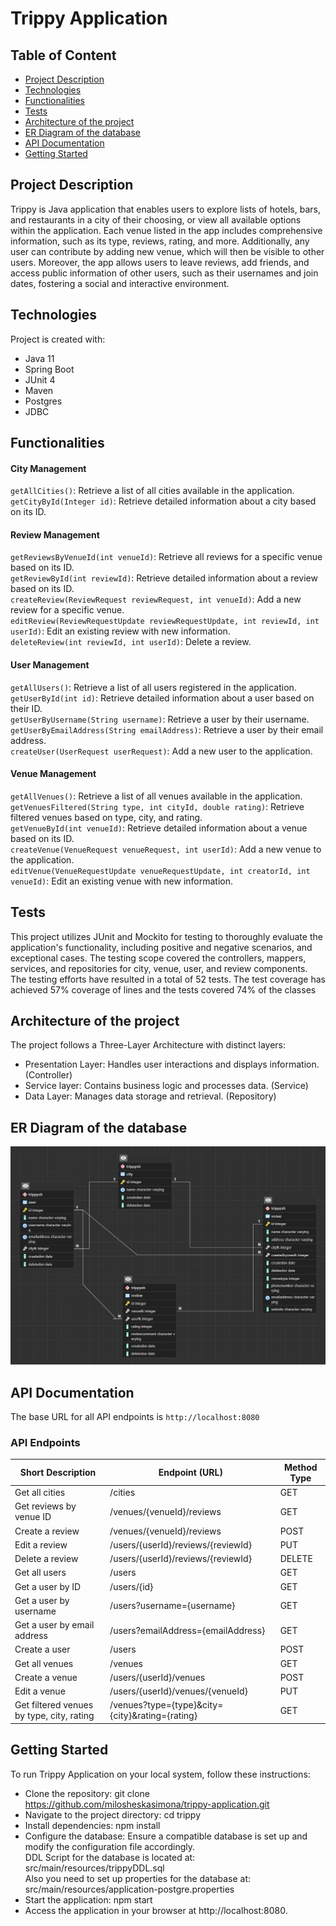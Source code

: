 
# Trippy Application
## Table of Content
- [Project Description](#project-description)
- [Technologies](#technologies)
- [Functionalities](#functionalities)
- [Tests](#tests)
- [Architecture of the project](#architecture-of-the-project)
- [ER Diagram of the database](#er-diagram-of-the-database)
- [API Documentation](#api-documentation)
- [Getting Started](#getting-started)

## Project Description
Trippy is Java application  that enables users to explore lists of hotels, bars, and restaurants in a city of their choosing,
or view all available options within the application. Each venue listed in the app includes comprehensive information,
such as its type, reviews, rating, and more. Additionally, any user can contribute by adding new venue,
which will then be visible to other users.
Moreover, the app allows users to leave reviews, add friends, and access public information of other users,
such as their usernames and join dates, fostering a social and interactive environment.
## Technologies
Project is created with:
* Java 11
* Spring Boot
* JUnit 4
* Maven
* Postgres
* JDBC
## Functionalities

#### City Management
`getAllCities()`: Retrieve a list of all cities available in the application.<br>
`getCityById(Integer id)`: Retrieve detailed information about a city based on its ID.<br>

#### Review Management
`getReviewsByVenueId(int venueId)`: Retrieve all reviews for a specific venue based on its ID.<br>
`getReviewById(int reviewId)`: Retrieve detailed information about a review based on its ID.<br>
`createReview(ReviewRequest reviewRequest, int venueId)`: Add a new review for a specific venue.<br>
`editReview(ReviewRequestUpdate reviewRequestUpdate, int reviewId, int userId)`: Edit an existing review with new information.<br>
`deleteReview(int reviewId, int userId)`: Delete a review.

#### User Management
`getAllUsers()`: Retrieve a list of all users registered in the application.<br>
`getUserById(int id)`: Retrieve detailed information about a user based on their ID.<br>
`getUserByUsername(String username)`: Retrieve a user by their username.<br>
`getUserByEmailAddress(String emailAddress)`: Retrieve a user by their email address.<br>
`createUser(UserRequest userRequest)`: Add a new user to the application.

#### Venue Management
`getAllVenues()`: Retrieve a list of all venues available in the application.<br>
`getVenuesFiltered(String type, int cityId, double rating)`: Retrieve filtered venues based on type, city, and rating.<br>
`getVenueById(int venueId)`: Retrieve detailed information about a venue based on its ID.<br>
`createVenue(VenueRequest venueRequest, int userId)`: Add a new venue to the application.<br>
`editVenue(VenueRequestUpdate venueRequestUpdate, int creatorId, int venueId)`: Edit an existing venue with new information.

## Tests
This project utilizes JUnit and Mockito for testing to thoroughly evaluate the application's functionality, including positive and negative scenarios, and exceptional cases.
The testing scope covered the controllers, mappers, services, and repositories for city, venue, user, and review components.
The testing efforts have resulted in a total of 52 tests.
The test coverage has achieved 57% coverage of lines and  the tests covered 74% of the classes
## Architecture of the project
The project follows a Three-Layer Architecture with distinct layers:

* Presentation Layer: Handles user interactions and displays information. (Controller)
* Service layer: Contains business logic and processes data. (Service)
* Data Layer: Manages data storage and retrieval. (Repository)
## ER Diagram of the database

![img.png](img.png)

## API Documentation
The base URL for all API endpoints is `http://localhost:8080`
### API Endpoints

| Short Description                         | Endpoint (URL)                                  | Method Type |
|-------------------------------------------|-------------------------------------------------|-------------|
| Get all cities                            | /cities                                         | GET         |
| Get reviews by venue ID                   | /venues/{venueId}/reviews                       | GET         |
| Create a review                           | /venues/{venueId}/reviews                       | POST        |
| Edit a review                             | /users/{userId}/reviews/{reviewId}              | PUT         |
| Delete a review                           | /users/{userId}/reviews/{reviewId}              | DELETE      |
| Get all users                             | /users                                          | GET         |
| Get a user by ID                          | /users/{id}                                     | GET         |
| Get a user by username                    | /users?username={username}                      | GET         |
| Get a user by email address               | /users?emailAddress={emailAddress}              | GET         |
| Create a user                             | /users                                          | POST        |
| Get all venues                            | /venues                                         | GET         |
| Create a venue                            | /users/{userId}/venues                          | POST        |
| Edit a venue                              | /users/{userId}/venues/{venueId}                | PUT         |
| Get filtered venues by type, city, rating | /venues?type={type}&city={city}&rating={rating} | GET         |
## Getting Started

To run Trippy Application on your local system, follow these instructions:

* Clone the repository: git clone https://github.com/milosheskasimona/trippy-application.git
* Navigate to the project directory: cd trippy
* Install dependencies: npm install
* Configure the database: Ensure a compatible database is set up and modify the configuration file accordingly. <br>
  DDL Script for the database is located at: src/main/resources/trippyDDL.sql <br>
  Also you need to set up properties for the database at: src/main/resources/application-postgre.properties
* Start the application: npm start
* Access the application in your browser at http://localhost:8080.

